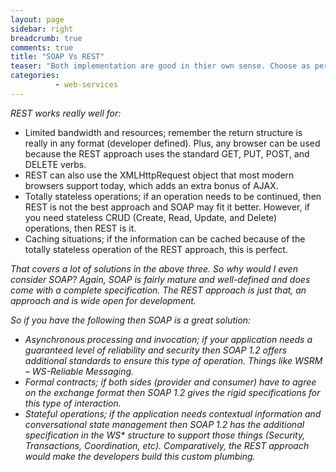 ```yaml
---
layout: page
sidebar: right
breadcrumb: true
comments: true
title: "SOAP Vs REST"
teaser: "Both implementation are good in thier own sense. Choose as per business senerioas"
categories:
          - web-services
---
```

<em>REST works really well for:</em>
* Limited bandwidth and resources; remember the return structure is really in any format (developer defined). Plus, any browser can be used because the REST approach uses the standard GET, PUT, POST, and DELETE verbs.
* REST can also use the XMLHttpRequest object that most modern browsers support today, which adds an extra bonus of AJAX.
* Totally stateless operations; if an operation needs to be continued, then REST is not the best approach and SOAP may fit it better. However, if you need stateless CRUD (Create, Read, Update, and Delete) operations, then REST is it.
* Caching situations; if the information can be cached because of the totally stateless operation of the REST approach, this is perfect.

<em>That covers a lot of solutions in the above three. So why would I even consider SOAP? Again, SOAP is fairly mature and well-defined and does come with a complete specification. The REST approach is just that, an approach and is wide open for development.<em/>

So if you have the following then SOAP is a great solution:

* Asynchronous processing and invocation; if your application needs a guaranteed level of reliability and security then SOAP 1.2 offers additional standards to ensure this type of operation. Things like WSRM – WS-Reliable Messaging.
* Formal contracts; if both sides (provider and consumer) have to agree on the exchange format then SOAP 1.2 gives the rigid specifications for this type of interaction.
* Stateful operations; if the application needs contextual information and conversational state management then SOAP 1.2 has the additional specification in the WS* structure to support those things (Security, Transactions, Coordination, etc). Comparatively, the REST approach would make the developers build this custom plumbing.
